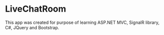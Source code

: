 # LiveChatRoom
This app was created for purpose of learning ASP.NET MVC, SignalR library, C#, JQuery and Bootstrap.
